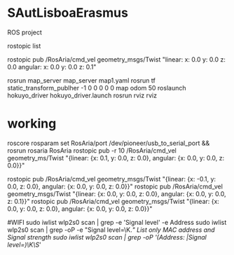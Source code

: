# SAutLisboaErasmus
ROS project

rostopic list

rostopic pub /RosAria/cmd_vel  geometry_msgs/Twist "linear:  x: 0.0  y: 0.0  z: 0.0 angular:  x: 0.0  y: 0.0  z: 0.1" 

rosrun map_server map_server map1.yaml
rosrun tf static_transform_publher -1 0 0 0 0 0 map odom 50
roslaunch hokuyo_driver hokuyo_driver.launch
rosrun rviz rviz

# working
roscore
rosparam set RosAria/port /dev/pioneer/usb_to_serial_port && rosrun rosaria RosAria
rostopic pub -r 10 /RosAria/cmd_vel geometry_ms/Twist "{linear: {x: 0.1, y: 0.0, z: 0.0}, angular: {x: 0.0, y: 0.0, z: 0.0}}"

rostopic pub /RosAria/cmd_vel geometry_msgs/Twist "{linear: {x: -0.1, y: 0.0, z: 0.0}, angular: {x: 0.0, y: 0.0, z: 0.0}}"
rostopic pub /RosAria/cmd_vel geometry_msgs/Twist "{linear: {x: 0.0, y: 0.0, z: 0.0}, angular: {x: 0.0, y: 0.0, z: 0.1}}"
rostopic pub /RosAria/cmd_vel geometry_msgs/Twist "{linear: {x: 0.0, y: 0.0, z: 0.0}, angular: {x: 0.0, y: 0.0, z: 0.0}}"

#WIFI
sudo iwlist wlp2s0 scan | grep -e 'Signal level' -e Address
sudo iwlist wlp2s0 scan | grep -oP -e "Signal level=\K.*"
List only MAC address and Signal strength
sudo iwlist wlp2s0 scan | grep -oP '(Address: |Signal level=)\K\S*'
